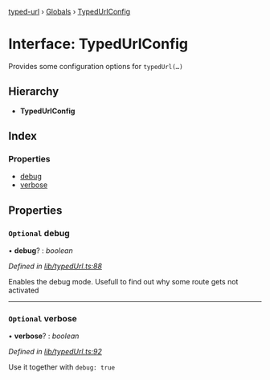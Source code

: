 [typed-url](../README.md) › [Globals](../globals.md) › [TypedUrlConfig](typedurlconfig.md)

# Interface: TypedUrlConfig

Provides some configuration options for `typedUrl(…)`

## Hierarchy

* **TypedUrlConfig**

## Index

### Properties

* [debug](typedurlconfig.md#optional-debug)
* [verbose](typedurlconfig.md#optional-verbose)

## Properties

### `Optional` debug

• **debug**? : *boolean*

*Defined in [lib/typedUrl.ts:88](https://github.com/r-Larch/typed-url/blob/a524b0e/projects/typed-url/src/lib/typedUrl.ts#L88)*

Enables the debug mode. Usefull to find out why some route gets not activated

___

### `Optional` verbose

• **verbose**? : *boolean*

*Defined in [lib/typedUrl.ts:92](https://github.com/r-Larch/typed-url/blob/a524b0e/projects/typed-url/src/lib/typedUrl.ts#L92)*

Use it together with `debug: true`
